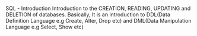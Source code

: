 SQL - Introduction
Introduction to the CREATION, READING, UPDATING and DELETION of databases. Basically, It is an introduction to DDL(Data Definition Language e.g Create, Alter, Drop etc) and DML(Data Manipulation Language e.g Select, Show etc)
